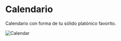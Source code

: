 # Calendario

Calendario  con forma de tu sólido platónico favorito.

![Calendar](https://raw.github.com/hasecilu/LaTeXformats/main/IPN-themed%20dodecahedron%20calendar/Dodeca.jpeg)
